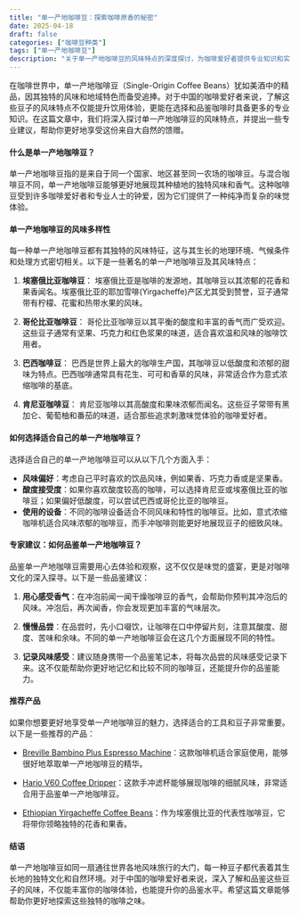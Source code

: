 ```yaml
---
title: "单一产地咖啡豆：探索咖啡原香的秘密"
date: 2025-04-18
draft: false
categories: ["咖啡豆种类"]
tags: ["单一产地咖啡豆"]
description: "关于单一产地咖啡豆的风味特点的深度探讨，为咖啡爱好者提供专业知识和实用指南。"
---
```


在咖啡世界中，单一产地咖啡豆（Single-Origin Coffee Beans）犹如美酒中的精品，因其独特的风味和地域特色而备受追捧。对于中国的咖啡爱好者来说，了解这些豆子的风味特点不仅能提升饮用体验，更能在选择和品鉴咖啡时具备更多的专业知识。在这篇文章中，我们将深入探讨单一产地咖啡豆的风味特点，并提出一些专业建议，帮助你更好地享受这份来自大自然的馈赠。

#### 什么是单一产地咖啡豆？

单一产地咖啡豆指的是来自于同一个国家、地区甚至同一农场的咖啡豆。与混合咖啡豆不同，单一产地咖啡豆能够更好地展现其种植地的独特风味和香气。这种咖啡豆受到许多咖啡爱好者和专业人士的钟爱，因为它们提供了一种纯净而复杂的味觉体验。

#### 单一产地咖啡豆的风味多样性

每一种单一产地咖啡豆都有其独特的风味特征，这与其生长的地理环境、气候条件和处理方式密切相关。以下是一些著名的单一产地咖啡豆及其风味特点：

1. **埃塞俄比亚咖啡豆**：
   埃塞俄比亚是咖啡的发源地，其咖啡豆以其浓郁的花香和果香闻名。埃塞俄比亚的耶加雪啡(Yirgacheffe)产区尤其受到赞誉，豆子通常带有柠檬、花蜜和热带水果的风味。

2. **哥伦比亚咖啡豆**：
   哥伦比亚咖啡豆以其平衡的酸度和丰富的香气而广受欢迎。这些豆子通常有坚果、巧克力和红色浆果的味道，适合喜欢温和风味的咖啡饮用者。

3. **巴西咖啡豆**：
   巴西是世界上最大的咖啡生产国，其咖啡豆以低酸度和浓郁的甜味为特点。巴西咖啡通常具有花生、可可和香草的风味，非常适合作为意式浓缩咖啡的基底。

4. **肯尼亚咖啡豆**：
   肯尼亚咖啡以其高酸度和果味浓郁而闻名。这些豆子常带有黑加仑、葡萄柚和番茄的味道，适合那些追求刺激味觉体验的咖啡爱好者。

#### 如何选择适合自己的单一产地咖啡豆？

选择适合自己的单一产地咖啡豆可以从以下几个方面入手：

- **风味偏好**：考虑自己平时喜欢的饮品风味，例如果香、巧克力香或是坚果香。
- **酸度接受度**：如果你喜欢酸度较高的咖啡，可以选择肯尼亚或埃塞俄比亚的咖啡豆；如果偏好低酸度，可以尝试巴西或哥伦比亚的咖啡豆。
- **使用的设备**：不同的咖啡设备适合不同风味和特性的咖啡豆。比如，意式浓缩咖啡机适合风味浓郁的咖啡豆，而手冲咖啡则能更好地展现豆子的细致风味。

#### 专家建议：如何品鉴单一产地咖啡豆？

品鉴单一产地咖啡豆需要用心去体验和观察，这不仅仅是味觉的盛宴，更是对咖啡文化的深入探寻。以下是一些品鉴建议：

1. **用心感受香气**：在冲泡前闻一闻干燥咖啡豆的香气，会帮助你预判其冲泡后的风味。冲泡后，再次闻香，你会发现更加丰富的气味层次。

2. **慢慢品尝**：在品尝时，先小口啜饮，让咖啡在口中停留片刻，注意其酸度、甜度、苦味和余味。不同的单一产地咖啡豆会在这几个方面展现不同的特性。

3. **记录风味感受**：建议随身携带一个品鉴笔记本，将每次品尝的风味感受记录下来。这不仅能帮助你更好地记忆和比较不同的咖啡豆，还能提升你的品鉴能力。

#### 推荐产品

如果你想要更好地享受单一产地咖啡豆的魅力，选择适合的工具和豆子非常重要。以下是一些推荐的产品：

- [Breville Bambino Plus Espresso Machine](https://www.amazon.com/dp/B07P76VQDJ?tag=coffeeprism-20)：这款咖啡机适合家庭使用，能够很好地萃取单一产地咖啡豆的精华。

- [Hario V60 Coffee Dripper](https://www.amazon.com/dp/B000P4D5HG?tag=coffeeprism-20)：这款手冲滤杯能够展现咖啡的细腻风味，非常适合用于品鉴单一产地咖啡豆。

- [Ethiopian Yirgacheffe Coffee Beans](https://www.amazon.com/dp/B07P4M9N3M?tag=coffeeprism-20)：作为埃塞俄比亚的代表性咖啡豆，它将带你领略独特的花香和果香。

#### 结语

单一产地咖啡豆如同一扇通往世界各地风味旅行的大门，每一种豆子都代表着其生长地的独特文化和自然环境。对于中国的咖啡爱好者来说，深入了解和品鉴这些豆子的风味，不仅能丰富你的咖啡体验，也能提升你的品鉴水平。希望这篇文章能够帮助你更好地探索这些独特的咖啡之味。